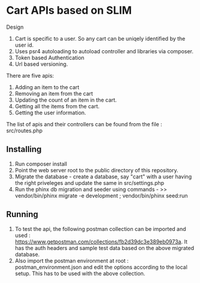 # Cart APIs based on SLIM

Design

1. Cart is specific to a user. So any cart can be uniqely identified by the user id.
2. Uses psr4 autoloading to autoload controller and libraries via composer.
3. Token based Authentication 
4. Url based versioning.

There are five apis:

1. Adding an item to the cart
2. Removing an item from the cart
3. Updating the count of an item in the cart.
4. Getting all the items from the cart.
5. Getting the user information.

The list of apis and their controllers can be found from the file : src/routes.php

## Installing

1. Run composer install
2. Point the web server root to the public directory of this repository.
3. Migrate the database - create a database, say "cart" with a user having the right priveleges and update the same in src/settings.php
4. Run the phinx db migration and seeder using commands - >> vendor/bin/phinx migrate -e development ; vendor/bin/phinx  seed:run

## Running

1. To test the api, the following postman collection can be imported and used : https://www.getpostman.com/collections/fb2d39dc3e389eb0973a. It has the auth headers and sample test data based on the above migrated database.
2. Also import the postman environment at root : postman_environment.json and edit the options according to the local setup. This has to be used with the above collection.
